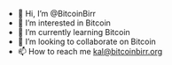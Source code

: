- 👋 Hi, I’m @BitcoinBirr
- 👀 I’m interested in Bitcoin
- 🌱 I’m currently learning Bitcoin
- 💞️ I’m looking to collaborate on Bitcoin
- 📫 How to reach me kal@bitcoinbirr.org

<!---
BitcoinBirr/BitcoinBirr is a ✨ special ✨ repository because its `README.md` (this file) appears on your GitHub profile.
You can click the Preview link to take a look at your changes.
--->
